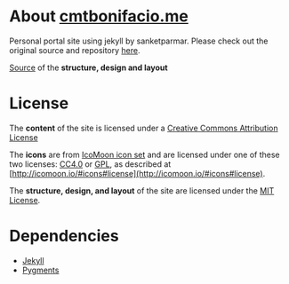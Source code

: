 # About [cmtbonifacio.me](http://cmtbonifacio.me)

Personal portal site using jekyll by sanketparmar. Please check out the original source and repository [here](http://www.sanketparmar.in).

[Source](https://github.com/jasonrudolph/jasonrudolph.com) of the **structure, design and layout**

# License

The **content** of the site is licensed under a [Creative Commons Attribution License](http://creativecommons.org/licenses/by/3.0/us/)

The **icons** are from [IcoMoon icon set](http://icomoon.io/) and are licensed under one of these two licenses: [CC4.0](http://creativecommons.org/licenses/by/4.0/) or [GPL](http://www.gnu.org/licenses/gpl.html), as described at [http://icomoon.io/#icons#license](http://icomoon.io/#icons#license).

The **structure, design, and layout** of the site are licensed under the [MIT License](http://opensource.org/licenses/MIT).

# Dependencies

* [Jekyll](http://wiki.github.com/mojombo/jekyll/install)
* [Pygments](http://wiki.github.com/mojombo/jekyll/install)
